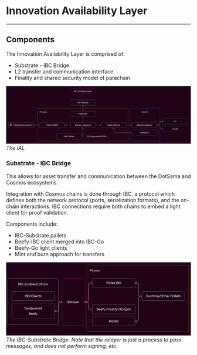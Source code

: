 # Innovation Availability Layer

---

## Components

The Innovation Availability Layer is comprised of: 

- Substrate - IBC Bridge
- L2 transfer and communication interface
- Finality and shared security model of parachain

![IAL](./ial.png)
*The IAL*

### Substrate - IBC Bridge

This allows for asset transfer and communication between the DotSama and Cosmos ecosystems.

Integration with Cosmos chains is done through IBC, a protocol which defines both the network protocol (ports, serialization formats), and the on-chain interactions. IBC connections require both chains to embed a light client for proof validation.

Components include:

- IBC-Substrate pallets
- Beefy-IBC client merged into IBC-Go
- Beefy-Go light clients
- Mint and burn approach for transfers


![IBC-Substrate Bridge](./ibc-substrate-bridge.png)
*The IBC-Substrate Bridge. Note that the relayer is just a process to pass messages, and does not perform signing, etc.*